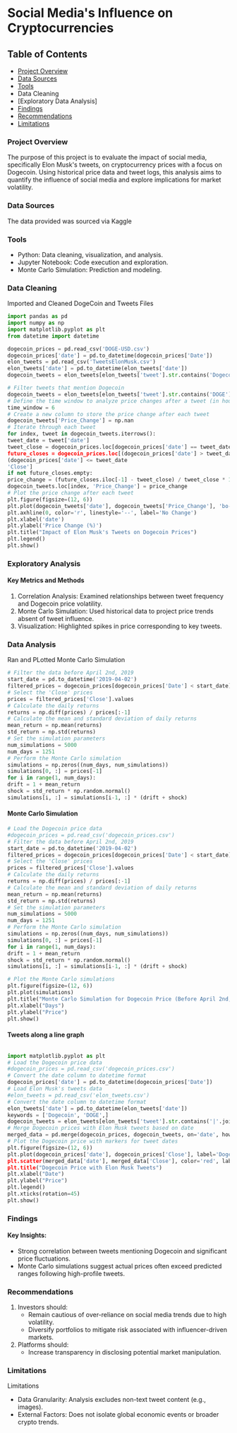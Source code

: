 # Social Media's Influence on Cryptocurrencies

## Table of Contents

- [Project Overview](#project-overview)
- [Data Sources](#data=sources)
- [Tools](#tools)
- Data Cleaning
- [Exploratory Data Analysis]
- [Findings](#findings) 
- [Recommendations](#recommendations)
- [Limitations](#limitations)

### Project Overview 
The purpose of this project is to evaluate the impact of social media, specifically Elon Musk's tweets, on cryptocurrency prices with a focus on Dogecoin. Using historical price data and tweet logs, this analysis aims to quantify the influence of social media and explore implications for market volatility.

### Data Sources

The data provided was sourced via Kaggle

### Tools

- Python: Data cleaning, visualization, and analysis.
- Jupyter Notebook: Code execution and exploration.
- Monte Carlo Simulation: Prediction and modeling.

### Data Cleaning

Imported and Cleaned DogeCoin and Tweets Files

```python
import pandas as pd
import numpy as np
import matplotlib.pyplot as plt
from datetime import datetime

dogecoin_prices = pd.read_csv('DOGE-USD.csv')
dogecoin_prices['date'] = pd.to_datetime(dogecoin_prices['Date'])
elon_tweets = pd.read_csv('TweetsElonMusk.csv')
elon_tweets['date'] = pd.to_datetime(elon_tweets['date'])
dogecoin_tweets = elon_tweets[elon_tweets['tweet'].str.contains('Dogecoin')]

# Filter tweets that mention Dogecoin
dogecoin_tweets = elon_tweets[elon_tweets['tweet'].str.contains('DOGE')]
# Define the time window to analyze price changes after a tweet (in hours)
time_window = 6
# Create a new column to store the price change after each tweet
dogecoin_tweets['Price_Change'] = np.nan
# Iterate through each tweet
for index, tweet in dogecoin_tweets.iterrows():
tweet_date = tweet['date']
tweet_close = dogecoin_prices.loc[dogecoin_prices['date'] == tweet_date, 'C
future_closes = dogecoin_prices.loc[(dogecoin_prices['date'] > tweet_date)
(dogecoin_prices['date'] <= tweet_date
'Close']
if not future_closes.empty:
price_change = (future_closes.iloc[-1] - tweet_close) / tweet_close * 1
dogecoin_tweets.loc[index, 'Price_Change'] = price_change
# Plot the price change after each tweet
plt.figure(figsize=(12, 6))
plt.plot(dogecoin_tweets['date'], dogecoin_tweets['Price_Change'], 'bo-', label
plt.axhline(0, color='r', linestyle='--', label='No Change')
plt.xlabel('date')
plt.ylabel('Price Change (%)')
plt.title("Impact of Elon Musk's Tweets on Dogecoin Prices")
plt.legend()
plt.show()


```


### Exploratory Analysis 

#### Key Metrics and Methods
1. Correlation Analysis:
Examined relationships between tweet frequency and Dogecoin price volatility.
2. Monte Carlo Simulation:
Used historical data to project price trends absent of tweet influence.
3. Visualization:
Highlighted spikes in price corresponding to key tweets.

### Data Analysis 

Ran and PLotted Monte Carlo Simulation

```python
# Filter the data before April 2nd, 2019
start_date = pd.to_datetime('2019-04-02')
filtered_prices = dogecoin_prices[dogecoin_prices['Date'] < start_date]
# Select the 'Close' prices
prices = filtered_prices['Close'].values
# Calculate the daily returns
returns = np.diff(prices) / prices[:-1]
# Calculate the mean and standard deviation of daily returns
mean_return = np.mean(returns)
std_return = np.std(returns)
# Set the simulation parameters
num_simulations = 5000
num_days = 1251
# Perform the Monte Carlo simulation
simulations = np.zeros((num_days, num_simulations))
simulations[0, :] = prices[-1]
for i in range(1, num_days):
drift = 1 + mean_return
shock = std_return * np.random.normal()
simulations[i, :] = simulations[i-1, :] * (drift + shock)


```


#### Monte Carlo Simulation

```python
# Load the Dogecoin price data
#dogecoin_prices = pd.read_csv('dogecoin_prices.csv')
# Filter the data before April 2nd, 2019
start_date = pd.to_datetime('2019-04-02')
filtered_prices = dogecoin_prices[dogecoin_prices['Date'] < start_date]
# Select the 'Close' prices
prices = filtered_prices['Close'].values
# Calculate the daily returns
returns = np.diff(prices) / prices[:-1]
# Calculate the mean and standard deviation of daily returns
mean_return = np.mean(returns)
std_return = np.std(returns)
# Set the simulation parameters
num_simulations = 5000
num_days = 1251
# Perform the Monte Carlo simulation
simulations = np.zeros((num_days, num_simulations))
simulations[0, :] = prices[-1]
for i in range(1, num_days):
drift = 1 + mean_return
shock = std_return * np.random.normal()
simulations[i, :] = simulations[i-1, :] * (drift + shock)

# Plot the Monte Carlo simulations
plt.figure(figsize=(12, 6))
plt.plot(simulations)
plt.title("Monte Carlo Simulation for Dogecoin Price (Before April 2nd, 2019)")
plt.xlabel("Days")
plt.ylabel("Price")
plt.show()

```


#### Tweets along a line graph

```python

import matplotlib.pyplot as plt
# Load the Dogecoin price data
#dogecoin_prices = pd.read_csv('dogecoin_prices.csv')
# Convert the date column to datetime format
dogecoin_prices['date'] = pd.to_datetime(dogecoin_prices['Date'])
# Load Elon Musk's tweets data
#elon_tweets = pd.read_csv('elon_tweets.csv')
# Convert the date column to datetime format
elon_tweets['date'] = pd.to_datetime(elon_tweets['date'])
keywords = ['Dogecoin', 'DOGE',]
dogecoin_tweets = elon_tweets[elon_tweets['tweet'].str.contains('|'.join(keywor
# Merge Dogecoin prices with Elon Musk tweets based on date
merged_data = pd.merge(dogecoin_prices, dogecoin_tweets, on='date', how='inner'
# Plot the Dogecoin price with markers for tweet dates
plt.figure(figsize=(12, 6))
plt.plot(dogecoin_prices['date'], dogecoin_prices['Close'], label='Dogecoin Pri
plt.scatter(merged_data['date'], merged_data['Close'], color='red', label='Elon
plt.title("Dogecoin Price with Elon Musk Tweets")
plt.xlabel("Date")
plt.ylabel("Price")
plt.legend()
plt.xticks(rotation=45)
plt.show()

```


### Findings

#### Key Insights:
- Strong correlation between tweets mentioning Dogecoin and significant price fluctuations.
- Monte Carlo simulations suggest actual prices often exceed predicted ranges following high-profile tweets.

### Recommendations

1. Investors should:
    - Remain cautious of over-reliance on social media trends due to high volatility.
    - Diversify portfolios to mitigate risk associated with influencer-driven markets.
2. Platforms should:
    - Increase transparency in disclosing potential market manipulation.

### Limitations
Limitations
- Data Granularity: Analysis excludes non-text tweet content (e.g., images).
- External Factors: Does not isolate global economic events or broader crypto trends.
